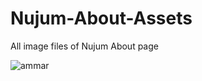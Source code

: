 # Nujum-About-Assets
All image files of Nujum About page


![ammar](https://user-images.githubusercontent.com/86877429/143409266-1b3a98c8-717c-46e2-a2fe-38e91dbd910e.jpeg)
